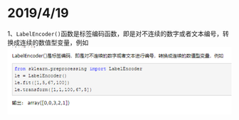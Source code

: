 2019/4/19
===========
1、`LabelEncoder()`函数是标签编码函数，即是对不连续的数字或者文本编号，转换成连续的数值型变量，例如
![image text](https://github.com/guanyang123/100days/blob/master/image/1.4.PNG)
